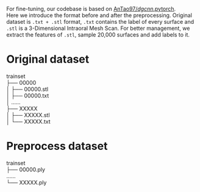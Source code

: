 For fine-tuning, our codebase is based on [AnTao97/*dgcnn*.pytorch](https://github.com/AnTao97/dgcnn.pytorch).  
Here we introduce the format before and after the preprocessing. Original dataset is ``.txt + .stl`` format, ``.txt`` contains the label of every surface and  ``.stl`` is a 3-Dimensional Intraoral Mesh Scan. For better management, we extract the features of ``.stl``, sample 20,000 surfaces and add labels to it. 
# Original dataset  
trainset    
├── 00000     
│   ├── 00000.stl  
│   ├── 00000.txt  
│    ……  
├── XXXXX      
│   ├── XXXXX.stl  
│   └── XXXXX.txt  
# Preprocess dataset  
trainset     
├── 00000.ply    
 ……     
└── XXXXX.ply    

